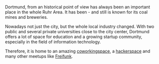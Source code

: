 Dortmund, from an historical point of view has always been an important place in the whole Ruhr Area. It has been - and still is known for its coal mines and breweries.

Nowadays not just the city, but the whole local industry changed. With two public and several private universities close to the city center, Dortmund offers a lot of space for education and a growing startup community, especially in the field of information technology.

Therefore, it is home to an amazing [coworkingspace](http://www.heimatdesign.de/coworking/), a [hackerspace](http://www.chaostreff-dortmund.de/) and many other meetups like [Freifunk](http://wiki.freifunk.net/Dortmund).
